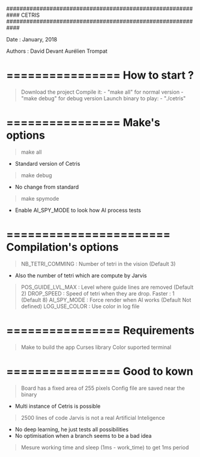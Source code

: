 ############################################################
                           CETRIS
############################################################

Date : January, 2018

Authors : David Devant
          Aurélien Trompat

================
 How to start ?
================

> Download the project
> Compile it:
	- "make all" for normal version
	- "make debug" for debug version
> Launch binary to play:
	- "./cetris"

================
 Make's options
================
> make all
  - Standard version of Cetris
> make debug
  - No change from standard
> make spymode
  - Enable AI_SPY_MODE to look how AI process tests

=======================
 Compilation's options
=======================

> NB_TETRI_COMMING : Number of tetri in the vision (Default 3)
  - Also the number of tetri which are compute by Jarvis
> POS_GUIDE_LVL_MAX : Level where guide lines are removed (Default 2)
> DROP_SPEED : Speed of tetri when they are drop. Faster : 1 (Default 8)
> AI_SPY_MODE : Force render when AI works (Default Not defined)
> LOG_USE_COLOR : Use color in log file

================
  Requirements
================

> Make to build the app
> Curses library
> Color suported terminal

================
  Good to kown
================

> Board has a fixed area of 255 pixels
> Config file are saved near the binary
  - Multi instance of Cetris is possible
> 2500 lines of code
> Jarvis is not a real Artificial Inteligence
  - No deep learning, he just tests all possibilities
  - No optimisation when a branch seems to be a bad idea
> Mesure working time and sleep (1ms - work_time) to get 1ms period





